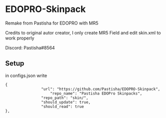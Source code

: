 # EDOPRO-Skinpack
Remake from Pastisha for EDOPRO with MR5


Credits to original autor creator, I only create MR5 Field and edit skin.xml to work properly

Discord: Pastisha#8564


## Setup

in configs.json write

```
{
     			"url": "https://github.com/Pastisha/EDOPRO-Skinpack",
      		        "repo_name": "Pastisha EDOPro Skinpacks",
     			"repo_path": "skin/",
     			"should_update": true,
     			"should_read": true
},
```
